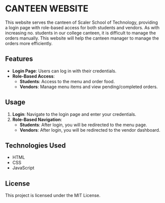 #  CANTEEN WEBSITE

This website serves the canteen of Scaler School of Technology, providing a login page with role-based access for both students and vendors. As with increasing no. students in our college canteen, it is difficult to manage the orders manually. This website will help the canteen manager to manage the orders more efficiently.



## Features

- **Login Page**: Users can log in with their credentials.
- **Role-Based Access**: 
  - **Students**: Access to the menu and order food.
  - **Vendors**: Manage menu items and view pending/completed orders.

## Usage

1. **Login**: Navigate to the login page and enter your credentials.
2. **Role-Based Navigation**:
   - **Students**: After login, you will be redirected to the menu page.
   - **Vendors**: After login, you will be redirected to the vendor dashboard.

## Technologies Used

- HTML
- CSS
- JavaScript

## License

This project is licensed under the MIT License.
